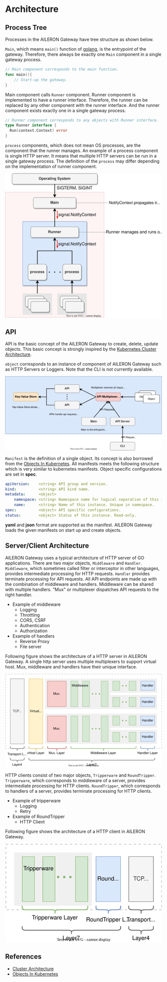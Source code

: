 # Architecture

## Process Tree

Processes in the AILERON Gateway have tree structure as shown below.

`Main`, which means `main()` function of [golang](https://go.dev/doc/code), is the entrypoint of the gateway.
Therefore, there always be exactly one `Main` component in a single gateway process.

```go
// Main component corresponds to the main function.
func main(){
    // Start-up the gateway.
}
```

Main component calls `Runner` component.
Runner component is implemented to have a runner interface.
Therefore, the runner can be replaced by any other component with the runner interface.
And the runner component exists exactly one in a single gateway process.

```go
// Runner component corresponds to any objects with Runner interface.
type Runner interface {
  Run(context.Context) error
}
```

`process` components, which does not mean OS processes, are the component that the runner manages.
An example of a process component is single HTTP server.
It means that multiple HTTP servers can be run in a single gateway process.
The definition of the `process` may differ depending on the implementation of runner component.

![process-tree.svg](./img/process-tree.svg)

## API

API is the basic concept of the AILERON Gateway to create, delete, update objects.
This basic concept is strongly inspired by the [Kubernetes Cluster Architecture](https://kubernetes.io/docs/concepts/architecture/).

`object` corresponds to an instance of component of AILERON Gateway such as HTTP Servers or Loggers.
Note that the CLI is not currently available.

![api.svg](./img/api.svg)

`Manifest` is the definition of a single object.
Its concept is also borrowed from the [Objects In Kubernetes](https://kubernetes.io/docs/concepts/overview/working-with-objects/).
All manifests meets the following structure which is very similar to kubernetes manifests.
Object specific configurations are set in **spec**.

```yaml
apiVersion:    <string> API group and version.
kind:          <string> API kind name.
metadata:      <object>
    namespace: <string> Namespace name for logical separation of this instances.
    name:      <string> Name of this instance. Unique in namespace.
spec:          <object> API specific configurations.
status:        <object> Status of this instance. Read-only.
```

**yaml** and **json** format are supported as the manifest.
AILERON Gateway loads the given manifests on start up and create objects.

## Server/Client Architecture

AILERON Gateway uses a typical architecture of HTTP server of GO applications.
There are two major objects, `Middleware` and `Handler`.
`Middleware`, which sometimes called filter or interceptor in other languages, provides intermediate processing for HTTP requests.
`Handler` provides terminate processing for API requests.
All API endpoints are made up with the combination of middleware and handlers.
Middleware can be shared with multiple handlers.
"Mux" or multiplexer dispatches API requests to the right handler.

- Example of middleware
    - Logging
    - Throttling
    - CORS, CSRF
    - Authentication
    - Authorization
- Example of handlers
    - Reverse Proxy
    - File server

Following figure shows the architecture of a HTTP server in AILERON Gateway.
A single http server uses multiple multiplexers to support virtual host.
Mux, middleware and handlers have their unique interface.

![http-server.svg](./img/http-server.svg)

HTTP clients consist of two major objects, `Tripperware` and `RoundTripper`.
`Tripperware`, which corresponds to middleware of a server, provides intermediate processing for HTTP clients.
`RoundTripper`, which corresponds to handlers of a server, provides terminate processing for HTTP clients.

- Example of tripperware
    - Logging
    - Retry
- Example of RoundTripper
    - HTTP Client

Following figure shows the architecture of a HTTP client in AILERON Gateway.

![http-client.svg](./img/http-client.svg)

## References

- [Cluster Architecture](https://kubernetes.io/docs/concepts/architecture/)
- [Objects In Kubernetes](https://kubernetes.io/docs/concepts/overview/working-with-objects/)
